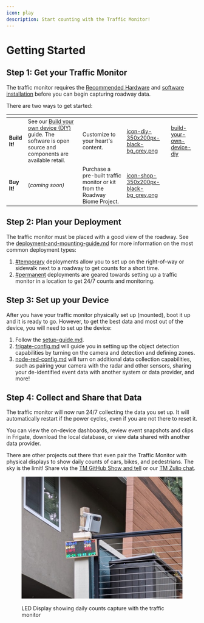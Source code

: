 ```yaml
---
icon: play
description: Start counting with the Traffic Monitor!
---
```


# Getting Started

## Step 1: Get your Traffic Monitor

The traffic monitor requires the [Recommended Hardware](recommended-hardware.md) and [software installation](build-your-own-device-diy/software-installation.md) before you can begin capturing roadway data.

There are two ways to get started:

<table data-card-size="large" data-view="cards"><thead><tr><th></th><th></th><th></th><th data-hidden data-card-cover data-type="files"></th><th data-hidden data-card-target data-type="content-ref"></th></tr></thead><tbody><tr><td><strong>Build It!</strong>  </td><td>See our <a href="build-your-own-device-diy/">Build your own device (DIY)</a> guide. The software is open source and components are available retail.</td><td>Customize to your heart's content.</td><td><a href=".gitbook/assets/icon-diy-350x200px-black-bg_grey.png">icon-diy-350x200px-black-bg_grey.png</a></td><td><a href="build-your-own-device-diy/">build-your-own-device-diy</a></td></tr><tr><td><strong>Buy It!</strong></td><td>(<em>coming soon)</em></td><td>Purchase a pre-built traffic monitor or kit from the Roadway Biome Project.</td><td><a href=".gitbook/assets/icon-shop-350x200px-black-bg_grey.png">icon-shop-350x200px-black-bg_grey.png</a></td><td></td></tr></tbody></table>

## Step 2: Plan your Deployment

The traffic monitor must be placed with a good view of the roadway. See the [deployment-and-mounting-guide.md](deployment-and-mounting-guide.md "mention") for more information on the most common deployment types:&#x20;

1. [#temporary](deployment-and-mounting-guide.md#temporary "mention") deployments allow you to set up on the right-of-way or sidewalk next to a roadway to get counts for a short time.
2. [#permanent](deployment-and-mounting-guide.md#permanent "mention") deployments are geared towards setting up a traffic monitor in a location to get 24/7 counts and monitoring.

## Step 3: Set up your Device

After you have your traffic monitor physically set up (mounted), boot it up and it is ready to go.  However, to get the best data and most out of the device, you will need to set up the device:

1. Follow the [setup-guide.md](setup-guide.md "mention").
2. [frigate-config.md](configuration/frigate-config.md "mention") will guide you in setting up the object detection capabilities by turning on the camera and detection and defining zones.
3. [node-red-config.md](configuration/node-red-config.md "mention") will turn on additional data collection capabilities, such as pairing your camera with the radar and other sensors, sharing your de-identified event data with another system or data provider, and more!&#x20;

## Step 4: Collect and Share that Data

The traffic monitor will now run 24/7 collecting the data you set up. It will automatically restart if the power cycles, even if you are not there to reset it.

You can view the on-device dashboards, review event snapshots and clips in Frigate, download the local database, or view data shared with another data provider.

There are other projects out there that even pair the Traffic Monitor with physical displays to show daily counts of cars, bikes, and pedestrians.  The sky is the limit!  Share via the [TM GitHub Show and tell](https://github.com/glossyio/traffic-monitor/discussions/new?category=show-and-tell) or our [TM Zulip chat](https://trafficmonitor.zulipchat.com/).

<figure><img src=".gitbook/assets/tm-display-pic01.jpg" alt=""><figcaption><p>LED Display showing daily counts capture with the traffic monitor</p></figcaption></figure>
